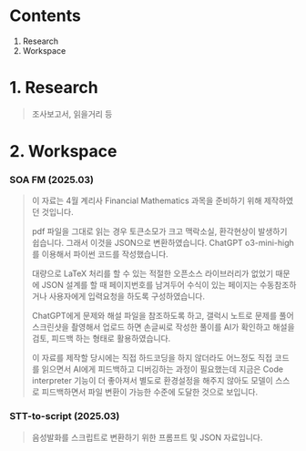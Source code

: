 # Contents

1. Research
2. Workspace

# 1. Research

> 조사보고서, 읽을거리 등
> 

# 2. Workspace

### SOA FM (2025.03)

> 이 자료는 4월 계리사 Financial Mathematics 과목을 준비하기 위해 제작하였던 것입니다.
> 
> pdf 파일을 그대로 읽는 경우 토큰소모가 크고 맥락소실, 환각현상이 발생하기 쉽습니다. 
> 그래서 이것을 JSON으로 변환하였습니다. 
> ChatGPT o3-mini-high를 이용해서 파이썬 코드를 작성했습니다. 
> 
> 대량으로 LaTeX 처리를 할 수 있는 적절한 오픈소스 라이브러리가 없었기 때문에 JSON 설계를 할 때 페이지번호를 남겨두어 수식이 있는 페이지는 수동참조하거나 사용자에게 입력요청을 하도록 구성하였습니다. 
> 
> ChatGPT에게 문제와 해설 파일을 참조하도록 하고, 갤럭시 노트로 문제를 풀어 스크린샷을 촬영해서 업로드 하면 손글씨로 작성한 풀이를 AI가 확인하고 해설을 검토, 피드백 하는 형태로 활용하였습니다.
> 
> 이 자료를 제작할 당시에는 직접 하드코딩을 하지 않더라도 어느정도 직접 코드를 읽으면서 AI에게 피드백하고 디버깅하는 과정이 필요했는데 지금은 Code interpreter 기능이 더 좋아져서 별도로 환경설정을 해주지 않아도 모델이 스스로 피드백하면서 파일 변환이 가능한 수준에 도달한 것으로 보입니다.
> 

### STT-to-script (2025.03)

> 음성발화를 스크립트로 변환하기 위한 프롬프트 및 JSON 자료입니다.
>